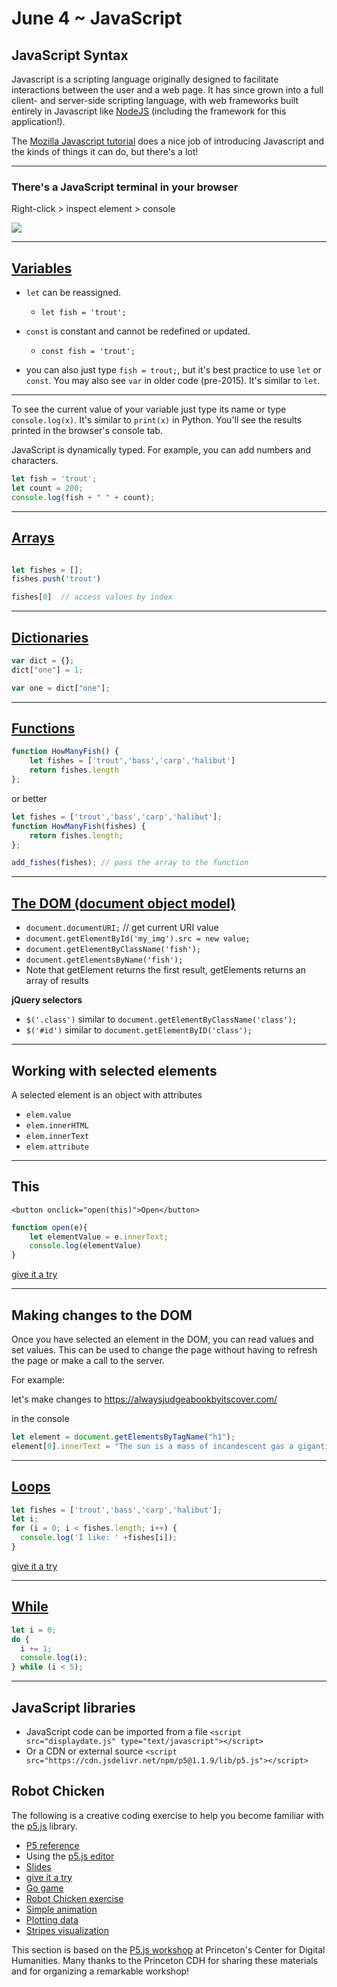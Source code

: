 June 4 ~ JavaScript
============================



## JavaScript Syntax

Javascript is a scripting language originally designed to facilitate interactions between the user and a web page. It has since grown into a full client- and server-side scripting language, with web frameworks built entirely in Javascript like [NodeJS](https://nodejs.org/en/) (including the framework for this application!).

The [Mozilla Javascript tutorial](https://developer.mozilla.org/en-US/docs/Web/JavaScript/Guide/Introduction) does a nice job of introducing Javascript and the kinds of things it can do, but there's a lot!

---

### There's a JavaScript terminal in your browser 

Right-click > inspect element > console 

<img src="https://developers.google.com/web/updates/images/2015-05-19-devtools-quickly-monitor-events-from-the-console-panel/monitor-events.gif">

---

## [Variables](https://developer.mozilla.org/en-US/docs/Web/JavaScript/Guide/Grammar_and_types#Declarations)


- `let` can be reassigned.
    - `let fish = 'trout';`

- `const` is constant and cannot be redefined or updated. 
    - `const fish = 'trout';`

- you can also just type `fish = trout;`, but it's best practice to use `let` or `const`.  You may also see `var` in older code (pre-2015). It's  similar to `let`. 

---

To see the current value of your variable just type its name or type
`console.log(x)`. It's similar to `print(x)` in Python. You'll see the results printed in the browser's console tab. 

JavaScript is dynamically typed. For example, you can add numbers and characters.

```javascript
let fish = 'trout';
let count = 200;
console.log(fish + " " + count);
``` 

---

## [Arrays](https://developer.mozilla.org/en-US/docs/Web/JavaScript/Reference/Global_Objects/Array) 

```javascript

let fishes = [];
fishes.push('trout')

fishes[0]  // access values by index
```

---

## [Dictionaries](https://pietschsoft.com/post/2015/09/05/javascript-basics-how-to-create-a-dictionary-with-keyvalue-pairs)

```javascript
var dict = {};
dict["one"] = 1;

var one = dict["one"];
```

---


## [Functions](https://developer.mozilla.org/en-US/docs/Web/JavaScript/Guide/Functions)

```javascript
function HowManyFish() { 
    let fishes = ['trout','bass','carp','halibut']
    return fishes.length
};

```
or better

```javascript
let fishes = ['trout','bass','carp','halibut'];
function HowManyFish(fishes) { 
    return fishes.length;
};

add_fishes(fishes); // pass the array to the function
```
---

## [The DOM (document object model)](https://developer.mozilla.org/en-US/docs/Web/API/Document)

- `document.documentURI;` // get current URI value
- `document.getElementById('my_img').src = new value;`
- `document.getElementByClassName('fish');`
- `document.getElementsByName('fish');`
- Note that getElement returns the first result, getElements returns an array of results 

__jQuery selectors__ 

- `$('.class')` similar to `document.getElementByClassName('class');`
- `$('#id')` similar to `document.getElementByID('class');`


---

## Working with selected elements 

A selected element is an object with attributes 

- `elem.value` 
- `elem.innerHTML`
- `elem.innerText`
- `elem.attribute`

---

## This

`<button onclick="open(this)">Open</button>`

```javascript
function open(e){
    let elementValue = e.innerText;
    console.log(elementValue)
}
```
[give it a try](https://www.w3schools.com/tags/tryit.asp?filename=tryhtml_button_test)


---

## Making changes to the DOM 

Once you have selected an element in the DOM, you can read values and set values.  This can be used to change the page without having to refresh the page or make a call to the server. 

For example:  

let's make changes to https://alwaysjudgeabookbyitscover.com/

in the console
```javascript
let element = document.getElementsByTagName("h1"); 
element[0].innerText = "The sun is a mass of incandescent gas a gigantic nuclear furnace.  Where hydrogen is build into helium at a temperature of millions of degrees." 
```

---

## [Loops](https://developer.mozilla.org/en-US/docs/Web/JavaScript/Guide/Loops_and_iteration)


```javascript
let fishes = ['trout','bass','carp','halibut'];
let i;
for (i = 0; i < fishes.length; i++) {
  console.log('I like: ' +fishes[i]);
}
```

[give it a try](https://www.w3schools.com/js/tryit.asp?filename=tryjs_loop_for)

---

## [While](https://www.w3schools.com/js/js_loop_while.asp)

```javascript
let i = 0;
do {
  i += 1;
  console.log(i);
} while (i < 5);
```

---

## JavaScript libraries 

- JavaScript code can be imported from a file `<script src="displaydate.js" type="text/javascript"></script>`  
- Or a CDN or external source `<script src="https://cdn.jsdelivr.net/npm/p5@1.1.9/lib/p5.js"></script>`


## Robot Chicken 
The following is a creative coding exercise to help you become familiar with the [p5.js](https://p5js.org/) library.

- [P5 reference](https://p5js.org/reference/)
- Using the [p5.js editor](https://editor.p5js.org/)
- [Slides](https://aatishb.com/stc209/slides.html)
- [give it a try](https://editor.p5js.org/bulbil/sketches/YkzH6niu5)
- [Go game](https://editor.p5js.org/ajanco@haverford.edu/sketches/wgMel_OQ)
- [Robot Chicken exercise](https://github.com/Princeton-CDH/playingwithdata/raw/master/p5%20playing%20with%20data%20workshop%20handout.pdf)
- [Simple animation](https://editor.p5js.org/slcruz/sketches/b2uP4YSNu)
- [Plotting data](https://editor.p5js.org/slcruz/sketches/005jy4zME)
- [Stripes visualization](https://editor.p5js.org/slcruz/sketches/mCzhpwQ_7)

This section is based on the [P5.js workshop](https://github.com/Princeton-CDH/playingwithdata) at Princeton's Center for Digital Humanities. Many thanks to the Princeton CDH for sharing these materials and for organizing a remarkable workshop!